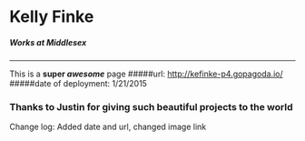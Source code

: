 # Kelly Finke
##### Works at Middlesex
___
This is a **super _awesome_** page
#####url: http://kefinke-p4.gopagoda.io/
#####date of deployment: 1/21/2015
### Thanks to Justin for giving such beautiful projects to the world
Change log: Added date and url, changed image link